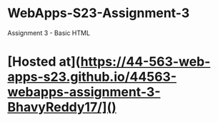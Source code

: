 # WebApps-S23-Assignment-3
Assignment 3 - Basic HTML
# [Hosted at](https://44-563-web-apps-s23.github.io/44563-webapps-assignment-3-BhavyReddy17/]()